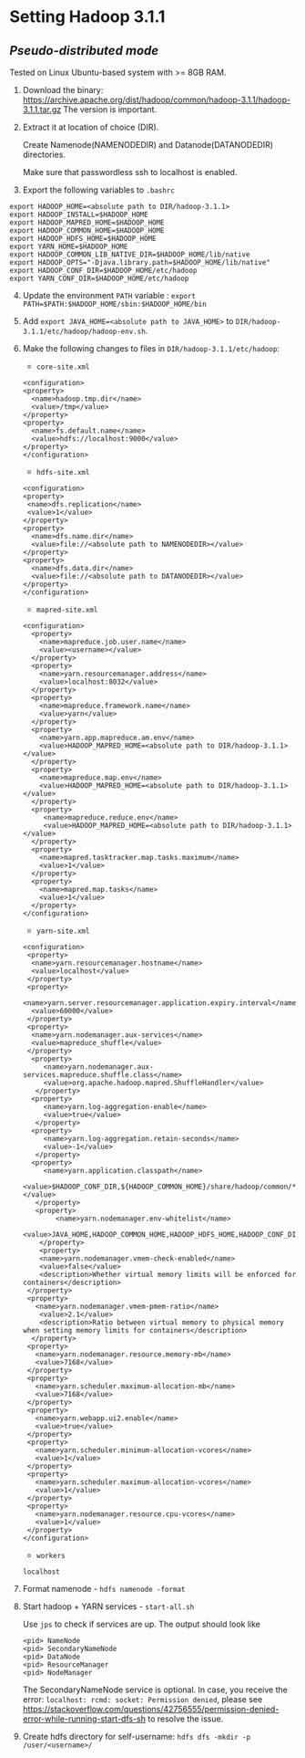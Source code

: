 # Setting Hadoop 3.1.1 
## *Pseudo-distributed mode*

Tested on Linux Ubuntu-based system with >= 8GB RAM.

1. Download the binary: https://archive.apache.org/dist/hadoop/common/hadoop-3.1.1/hadoop-3.1.1.tar.gz
   The version is important.

2. Extract it at location of choice (DIR).
   
   Create Namenode(NAMENODEDIR) and Datanode(DATANODEDIR) directories.
   
   Make sure that passwordless ssh to localhost is enabled.


3. Export the following variables to `.bashrc`
```
export HADOOP_HOME=<absolute path to DIR/hadoop-3.1.1>
export HADOOP_INSTALL=$HADOOP_HOME
export HADOOP_MAPRED_HOME=$HADOOP_HOME
export HADOOP_COMMON_HOME=$HADOOP_HOME
export HADOOP_HDFS_HOME=$HADOOP_HOME
export YARN_HOME=$HADOOP_HOME
export HADOOP_COMMON_LIB_NATIVE_DIR=$HADOOP_HOME/lib/native
export HADOOP_OPTS="-Djava.library.path=$HADOOP_HOME/lib/native"
export HADOOP_CONF_DIR=$HADOOP_HOME/etc/hadoop
export YARN_CONF_DIR=$HADOOP_HOME/etc/hadoop
```

4. Update the environment `PATH` variable : `export PATH=$PATH:$HADOOP_HOME/sbin:$HADOOP_HOME/bin`

5. Add `export JAVA_HOME=<absolute path to JAVA_HOME>` to `DIR/hadoop-3.1.1/etc/hadoop/hadoop-env.sh`.

6. Make the following changes to files in `DIR/hadoop-3.1.1/etc/hadoop`:
    - `core-site.xml`
    ```
    <configuration>
    <property>
      <name>hadoop.tmp.dir</name>
      <value>/tmp</value>
    </property>
    <property>
      <name>fs.default.name</name>
      <value>hdfs://localhost:9000</value>
    </property>
    </configuration>
    ```
    - `hdfs-site.xml`
    ```
    <configuration>
    <property>
     <name>dfs.replication</name>
     <value>1</value>
    </property>
    <property>
      <name>dfs.name.dir</name>
      <value>file://<absolute path to NAMENODEDIR></value>
    </property>
    <property>
      <name>dfs.data.dir</name>
      <value>file://<absolute path to DATANODEDIR></value>
    </property>
    </configuration>
    ```
    - `mapred-site.xml`
    ```
    <configuration>
      <property>
        <name>mapreduce.job.user.name</name>
        <value><username></value>
      </property>
      <property>
        <name>yarn.resourcemanager.address</name>
        <value>localhost:8032</value>
      </property>
      <property>
        <name>mapreduce.framework.name</name>
        <value>yarn</value>
      </property>
      <property>
        <name>yarn.app.mapreduce.am.env</name>
        <value>HADOOP_MAPRED_HOME=<absolute path to DIR/hadoop-3.1.1></value>
      </property>
      <property>
        <name>mapreduce.map.env</name>
        <value>HADOOP_MAPRED_HOME=<absolute path to DIR/hadoop-3.1.1></value>
      </property>
      <property>
         <name>mapreduce.reduce.env</name>
         <value>HADOOP_MAPRED_HOME=<absolute path to DIR/hadoop-3.1.1></value>
      </property>
      <property>
        <name>mapred.tasktracker.map.tasks.maximum</name>
        <value>1</value>
      </property>
      <property>
        <name>mapred.map.tasks</name>
        <value>1</value>
      </property>
    </configuration>
    ```
    - `yarn-site.xml`
    ```
    <configuration>
     <property>
      <name>yarn.resourcemanager.hostname</name>
      <value>localhost</value>
     </property>
     <property>
      <name>yarn.server.resourcemanager.application.expiry.interval</name>
      <value>60000</value>
     </property>
     <property>
      <name>yarn.nodemanager.aux-services</name>
      <value>mapreduce_shuffle</value>
     </property>
      <property>
         <name>yarn.nodemanager.aux-services.mapreduce.shuffle.class</name>
         <value>org.apache.hadoop.mapred.ShuffleHandler</value>
       </property>
      <property>
         <name>yarn.log-aggregation-enable</name>
         <value>true</value>
       </property>
      <property>
         <name>yarn.log-aggregation.retain-seconds</name>
         <value>-1</value>
       </property>
      <property>
         <name>yarn.application.classpath</name>
       <value>$HADOOP_CONF_DIR,${HADOOP_COMMON_HOME}/share/hadoop/common/*,${HADOOP_COMMON_HOME}/share/hadoop/common/lib/*,${HADOOP_HDFS_HOME}/share/hadoop/hdfs/*,${HADOOP_HDFS_HOME}/share/hadoop/hdfs/lib/*,${HADOOP_MAPRED_HOME}/share/hadoop/mapreduce/*,${HADOOP_MAPRED_HOME}/share/hadoop/mapreduce/lib/*,${HADOOP_YARN_HOME}/share/hadoop/yarn/*,${HADOOP_YARN_HOME}/share/hadoop/yarn/lib/*</value>
       </property>
       <property>
            <name>yarn.nodemanager.env-whitelist</name>
            <value>JAVA_HOME,HADOOP_COMMON_HOME,HADOOP_HDFS_HOME,HADOOP_CONF_DIR,CLASSPATH_PREPEND_DISTCACHE,HADOOP_YARN_HOME,HADOOP_MAPRED_HOME</value>
        </property>
        <property>
        <name>yarn.nodemanager.vmem-check-enabled</name>
        <value>false</value>
        <description>Whether virtual memory limits will be enforced for containers</description>
     </property>
     <property>
       <name>yarn.nodemanager.vmem-pmem-ratio</name>
        <value>2.1</value>
        <description>Ratio between virtual memory to physical memory when setting memory limits for containers</description>
      </property>
     <property>
       <name>yarn.nodemanager.resource.memory-mb</name>
       <value>7168</value>
     </property>
     <property>
       <name>yarn.scheduler.maximum-allocation-mb</name>
       <value>7168</value>
     </property>
     <property>
       <name>yarn.webapp.ui2.enable</name>
       <value>true</value>
     </property>
     <property>
       <name>yarn.scheduler.minimum-allocation-vcores</name>
       <value>1</value>
     </property>
     <property>
       <name>yarn.scheduler.maximum-allocation-vcores</name>
       <value>1</value>
     </property>
     <property>
       <name>yarn.nodemanager.resource.cpu-vcores</name>
       <value>1</value>
     </property>
    </configuration>
    ```
    - `workers`
    ```
    localhost
    ```
7. Format namenode - `hdfs namenode -format`
8. 
   Start hadoop + YARN services - `start-all.sh`
   
   Use `jps` to check if services are up. The output should look like
   ```
   <pid> NameNode
   <pid> SecondaryNameNode
   <pid> DataNode
   <pid> ResourceManager
   <pid> NodeManager
   ```
   The SecondaryNameNode service is optional.
   In case, you receive the error: `localhost: rcmd: socket: Permission denied`, please see https://stackoverflow.com/questions/42756555/permission-denied-error-while-running-start-dfs-sh to resolve the issue. 

8. Create hdfs directory for self-username: `hdfs dfs -mkdir -p /user/<username>/`
